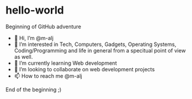# hello-world
Beginning of GitHub adventure

- 👋 Hi, I’m @m-alj
- 👀 I’m interested in Tech, Computers, Gadgets, Operating Systems, Coding/Programming and life in general from a specitual point of view as well.
- 🌱 I’m currently learning Web development
- 💞️ I’m looking to collaborate on web development projects
- 📫 How to reach me @m-alj

End of the beginning ;)

